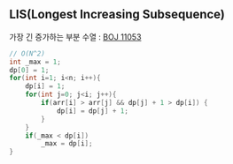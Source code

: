 ## LIS(Longest Increasing Subsequence)
  

가장 긴 증가하는 부분 수열 : [BOJ 11053](https://www.acmicpc.net/submit/11053/15543958)
```C++
// O(N^2)
int _max = 1;
dp[0] = 1;
for(int i=1; i<n; i++){
    dp[i] = 1;
    for(int j=0; j<i; j++){
        if(arr[i] > arr[j] && dp[j] + 1 > dp[i]) {
            dp[i] = dp[j] + 1;
        }
    }
    if(_max < dp[i])
        _max = dp[i];
}
```